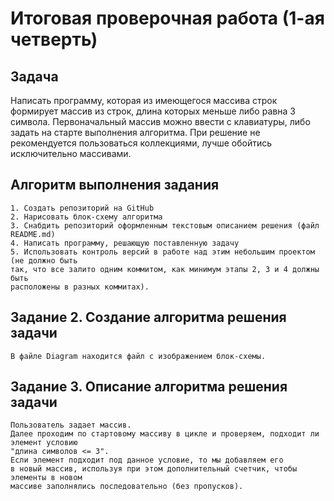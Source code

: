 # Итоговая проверочная работа (1-ая четверть)

## Задача

Написать программу, которая из имеющегося массива строк формирует массив из строк, длина
которых меньше либо равна 3 символа.
Первоначальный массив можно ввести с клавиатуры,
либо задать на старте выполнения алгоритма.
При решение не рекомендуется пользоваться
коллекциями, лучше обойтись исключительно массивами.

## Алгоритм выполнения задания

    1. Создать репозиторий на GitHub
    2. Нарисовать блок-схему алгоритма
    3. Снабдить репозиторий оформленным текстовым описанием решения (файл README.md)
    4. Написать программу, решающую поставленную задачу
    5. Использовать контроль версий в работе над этим небольшим проектом (не должно быть  
    так, что все залито одним коммитом, как минимум этапы 2, 3 и 4 должны быть 
    расположены в разных коммитах).

## Задание 2. Создание алгоритма решения задачи

    В файле Diagram находится файл с изображением блок-схемы.

## Задание 3. Описание алгоритма решения задачи  

    Пользователь задает массив.
    Далее проходим по стартовому массиву в цикле и проверяем, подходит ли элемент условию 
    "длина символов <= 3". 
    Если элемент подходит под данное условие, то мы добавляем его  
    в новый массив, используя при этом дополнительный счетчик, чтобы элементы в новом 
    массиве заполнялись последовательно (без пропусков).
